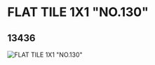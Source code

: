 # FLAT TILE 1X1 "NO.130"
## 13436
![FLAT TILE 1X1 "NO.130"](https://lc-www-live-s.legocdn.com/media/bricks/5/2/6029812.jpg)